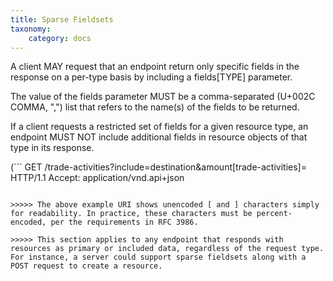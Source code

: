 ```yaml
---
title: Sparse Fieldsets
taxonomy:
    category: docs
---
```


A client MAY request that an endpoint return only specific fields in the response on a per-type basis by including a fields[TYPE] parameter.

The value of the fields parameter MUST be a comma-separated (U+002C COMMA, ",") list that refers to the name(s) of the fields to be returned.

If a client requests a restricted set of fields for a given resource type, an endpoint MUST NOT include additional fields in resource objects of that type in its response.

(```
GET /trade-activities?include=destination&amount[trade-activities]= HTTP/1.1
Accept: application/vnd.api+json

```)

>>>>> The above example URI shows unencoded [ and ] characters simply for readability. In practice, these characters must be percent-encoded, per the requirements in RFC 3986.

>>>>> This section applies to any endpoint that responds with resources as primary or included data, regardless of the request type. For instance, a server could support sparse fieldsets along with a POST request to create a resource.
